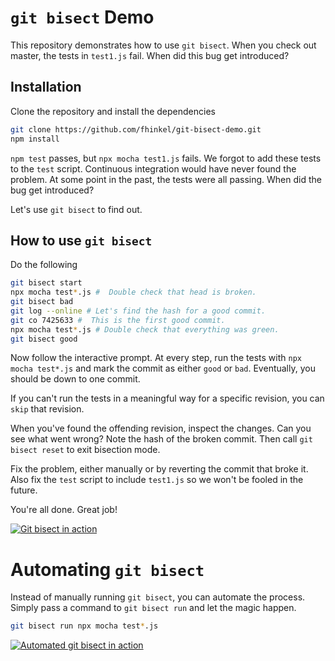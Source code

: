 # `git bisect` Demo

This repository demonstrates how to use `git bisect`.
When you check out master, the tests in `test1.js` fail.
When did this bug get introduced?

## Installation

Clone the repository and install the dependencies
```bash 
git clone https://github.com/fhinkel/git-bisect-demo.git
npm install
```

`npm test`
passes, but `npx mocha test1.js` fails. We forgot to
add these tests to the `test` script. Continuous
integration would have never found the problem.
At some point in the past, the tests were all passing. When did the bug get introduced?

Let's use `git bisect` to find out.

## How to use `git bisect`

Do the following

```bash
git bisect start
npx mocha test*.js #  Double check that head is broken.
git bisect bad
git log --online # Let's find the hash for a good commit.
git co 7425633 #  This is the first good commit.
npx mocha test*.js # Double check that everything was green.
git bisect good
```

Now follow the interactive prompt. At every step, run the tests with `npx mocha test*.js` and mark the commit as either `good` or `bad`. Eventually, you should be down to one commit.

If you can't run the tests in a meaningful way for a specific revision, you can `skip` that revision.

When you've found the offending revision, inspect the changes. Can you see what went wrong? Note the hash of the broken commit. Then call `git bisect reset` to exit bisection mode.

Fix the problem, either manually or by reverting the commit that broke it. Also fix the `test` script to include `test1.js` so we won't be fooled in the future.

You're all done. Great job!

[![Git bisect in action](https://img.youtube.com/vi/StTqXEQ2l-Y/0.jpg)](https://www.youtube.com/watch?v=StTqXEQ2l-Y "manual git bisect")

# Automating `git bisect`
Instead of manually running `git bisect`, you can automate the process. Simply
pass a command to `git bisect run` and let the magic happen.

```bash
git bisect run npx mocha test*.js
```

[![Automated git bisect in action](https://img.youtube.com/vi/StTqXEQ2l-Y/0.jpg)](https://www.youtube.com/watch?v=StTqXEQ2l-Y "automate git bisect")